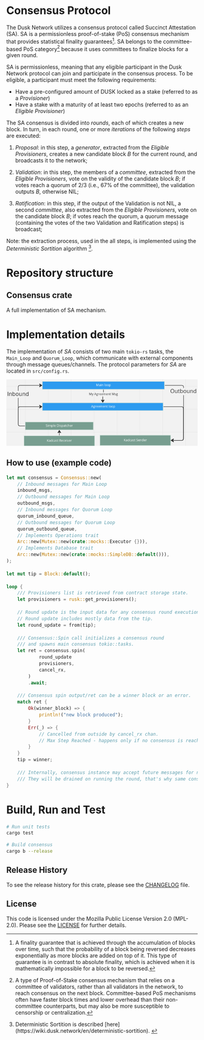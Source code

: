 # Consensus Protocol

The Dusk Network utilizes a consensus protocol called Succinct Attestation (SA). SA is a permissionless proof-of-stake (PoS) consensus mechanism that provides statistical finality guarantees[^1]. SA belongs to the committee-based PoS category[^2] because it uses committees to finalize blocks for a given round.

SA is permissionless, meaning that any eligible participant in the Dusk Network protocol can join and participate in the consensus process. To be eligible, a participant must meet the following requirements:

 - Have a pre-configured amount of DUSK locked as a stake (referred to as a _Provisioner_)
 - Have a stake with a maturity of at least two epochs (referred to as an _Eligible Provisioner_)

The SA consensus is divided into _rounds_, each of which creates a new block. In turn, in each round, one or more _iterations_ of the following _steps_ are executed:

  1. _Proposal_: in this step, a _generator_, extracted from the _Eligible Provisioners_, creates a new candidate block $B$ for the current round, and broadcasts it to the network;
  
  2. _Validation_: in this step, the members of a _committee_, extracted from the _Eligible Provisioners_, vote on the validity of the candidate block $B$; 
  if votes reach a quorum of $2/3$ (i.e., 67% of the committee), the validation outputs $B$, otherwise NIL;

  3. _Ratification_: in this step, if the output of the Validation is not NIL, a second _committee_, also extracted from the _Eligible Provisioners_, vote on the candidate block $B$;
  if votes reach the quorum, a quorum message (containing the votes of the two Validation and Ratification steps) is broadcast;

Note: the extraction process, used in the all steps, is implemented using the _Deterministic Sortition_ algorithm [^3]. 


# Repository structure

## Consensus crate
A full implementation of SA mechanism.

# Implementation details
The implementation of *SA* consists of two main `tokio-rs` tasks, the `Main_Loop` and `Quorum_Loop`, which communicate with external components through message queues/channels. The protocol parameters for *SA* are located in `src/config.rs`.

 ![Screenshot](node.png)

## How to use (example code)
```rust
let mut consensus = Consensus::new(
	// Inbound messages for Main Loop
	inbound_msgs,
	// Outbound messages for Main Loop
	outbound_msgs,
	// Inbound messages for Quorum Loop
	quorum_inbound_queue,
	// Outbound messages for Quorum Loop
    quorum_outbound_queue,
	// Implements Operations trait
	Arc::new(Mutex::new(crate::mocks::Executor {})),
	// Implements Database trait
	Arc::new(Mutex::new(crate::mocks::SimpleDB::default())),
);

let mut tip = Block::default();

loop {
	/// Provisioners list is retrieved from contract storage state.
	let provisioners = rusk::get_provisioners();

	// Round update is the input data for any consensus round execution.
	// Round update includes mostly data from the tip. 
	let round_update = from(tip);

	/// Consensus::Spin call initializes a consensus round
	/// and spawns main consensus tokio::tasks.
	let ret = consensus.spin(
			round_update
			provisioners,
			cancel_rx,
		)
		.await;

	/// Consensus spin output/ret can be a winner block or an error. 
	match ret {
		Ok(winner_block) => { 
			println!("new block produced");
		}
		Err(_) => {
			// Cancelled from outside by cancel_rx chan.
			// Max Step Reached - happens only if no consensus is reached for up to 213 steps/71 iterations.
		}
	}
	tip = winner;

	/// Internally, consensus instance may accept future messages for next round. 
	/// They will be drained on running the round, that's why same consensus instance is used for all round executions.
}
```

# Build, Run and Test
```bash
# Run unit tests
cargo test
```

```bash
# Build consensus
cargo b --release
```

[^1]: A finality guarantee that is achieved through the accumulation of blocks over time, such that the probability of a block being reversed decreases exponentially as more blocks are added on top of it. This type of guarantee is in contrast to absolute finality, which is achieved when it is mathematically impossible for a block to be reversed.
[^2]: A type of Proof-of-Stake consensus mechanism that relies on a committee of validators, rather than all validators in the network, to reach consensus on the next block. Committee-based PoS mechanisms often have faster block times and lower overhead than their non-committee counterparts, but may also be more susceptible to censorship or centralization.
[^3]: <!-- TODO: add short description here --> Deterministic Sortition is described [here](https://wiki.dusk.network/en/deterministic-sortition). 
[^4]: Kadcast is a decentralized protocol used for efficient communication between nodes in a network. It is based on the Kademlia algorithm and maintains a routing table to find the best path to another node. Kadcast is commonly used in decentralized systems, such as decentralized applications (DApps) and decentralized file sharing systems, to send messages and data between nodes in a fast and reliable manner. One of the main advantages of Kadcast is its decentralized nature, which makes it resistant to censorship and other forms of interference, making it a popular choice for applications that require decentralization. Please find the whitepaper [here](https://eprint.iacr.org/2021/996). Dusk's implementation can be found [on its repo](https://github.com/dusk-network/kadcast).

## Release History

To see the release history for this crate, please see the [CHANGELOG](./CHANGELOG.md) file.

## License

This code is licensed under the Mozilla Public License Version 2.0 (MPL-2.0). Please see the [LICENSE](./LICENSE) for further details.
